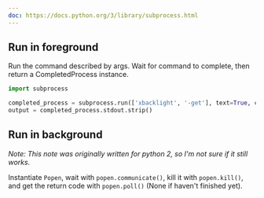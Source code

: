 ```yaml
---
doc: https://docs.python.org/3/library/subprocess.html
---
```


## Run in foreground

Run the command described by args.
Wait for command to complete, then return a CompletedProcess instance.

```python
import subprocess

completed_process = subprocess.run(['xbacklight', '-get'], text=True, capture_output=True)
output = completed_process.stdout.strip()
```

## Run in background

*Note: This note was originally written for python 2,
so I'm not sure if it still works.*

Instantiate `Popen`, wait with `popen.communicate()`,
kill it with `popen.kill()`,
and get the return code with `popen.poll()` (None if haven't finished yet).
